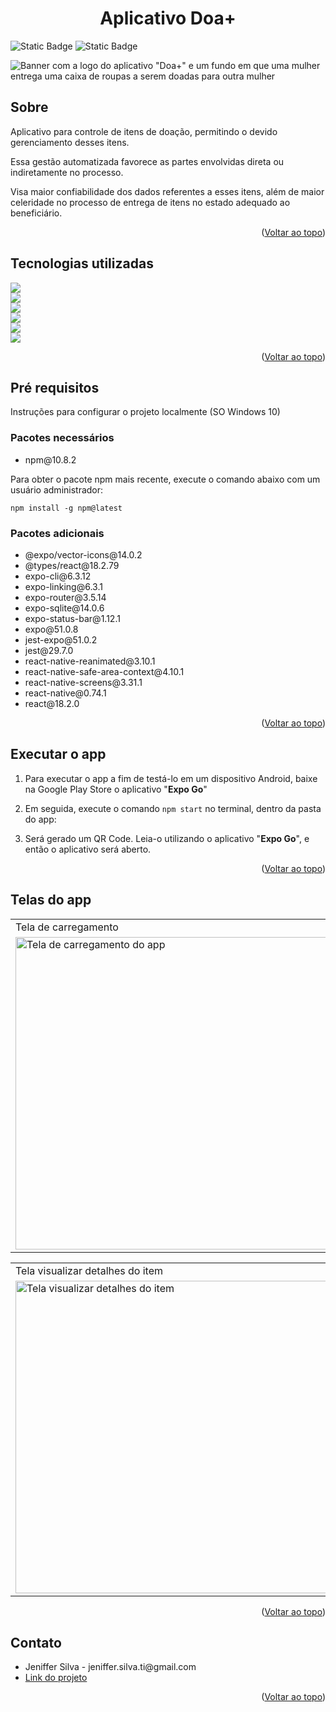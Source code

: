 <!-- link para voltar ao topo da página -->
<div>
  <a id="voltar-topo"></a>
</div>

<!-- CABEÇALHO -->
<div> 
  <h1 align= "center">Aplicativo Doa+</h1>
</div>

![Static Badge](https://img.shields.io/badge/vers%C3%A3o-1.0.0-brightgreen?style=flat-square)
![Static Badge](https://img.shields.io/badge/lan%C3%A7amento-nov.%2024-brightgreen?style=flat-square)

![Banner com a logo do aplicativo "Doa+" e um fundo em que uma mulher entrega uma caixa de roupas a serem doadas para outra mulher](https://github.com/user-attachments/assets/22aa60aa-1980-437c-98c6-5ad287b44b51)

<!-- DESCRIÇÃO -->
<h2>Sobre</h2>
  <p>Aplicativo para controle de itens de doação, permitindo o devido gerenciamento desses itens.</p>
  
  <p>Essa gestão automatizada favorece as partes envolvidas direta ou indiretamente no processo.</p>

  <p>Visa maior confiabilidade dos dados referentes a esses itens, além de maior celeridade no processo de entrega de itens no estado adequado ao beneficiário.</p>
  
  <p align="right">(<a href="#voltar-topo">Voltar ao topo</a>)</p>

<!-- CONSTRUÇÃO -->
<h2>Tecnologias utilizadas</h2>
<div>
  <img src="https://img.shields.io/badge/Expo-grey?style=for-the-badge&logo=expo"
</div>
<div>
    <img src="https://img.shields.io/badge/React%20Native-grey?style=for-the-badge&logo=react" />
</div>
<div>
    <img src="https://img.shields.io/badge/TypeScript-grey?style=for-the-badge&logo=typescript" />
</div>
<div>
    <img src="https://img.shields.io/badge/Javascript-grey?style=for-the-badge&logo=javascript" />
</div>
<div>
    <img src="https://img.shields.io/badge/JSON-grey?style=for-the-badge&logo=json" />
</div>
<div>
  <img src="https://img.shields.io/badge/SQLite-grey?style=for-the-badge&logo=sqlite" />
</div>
  <p align="right">(<a href="#voltar-topo">Voltar ao topo</a>)</p>

<!-- PRÉ REQUISITOS -->
<div>
  <h2>Pré requisitos</h2>
    <p>Instruções para configurar o projeto localmente (SO Windows 10)</p>
    <h3>Pacotes necessários</h3>
    <ul>
        <li>npm@10.8.2</li>
    </ul> 
</div>
<div>
    <p>Para obter o pacote npm mais recente, execute o comando abaixo com um usuário administrador:</p>
    <code>npm install -g npm@latest</code>
</div>
  <div>
    <h3>Pacotes adicionais</h3>
    <ul>
        <li>@expo/vector-icons@14.0.2</li>
        <li>@types/react@18.2.79</li>
        <li>expo-cli@6.3.12</li>
        <li>expo-linking@6.3.1</li>
        <li>expo-router@3.5.14</li>
        <li>expo-sqlite@14.0.6</li>
        <li>expo-status-bar@1.12.1</li>
        <li>expo@51.0.8</li>
        <li>jest-expo@51.0.2</li>
        <li>jest@29.7.0</li>
        <li>react-native-reanimated@3.10.1</li>
        <li>react-native-safe-area-context@4.10.1</li>
        <li>react-native-screens@3.31.1</li>
        <li>react-native@0.74.1</li>
        <li>react@18.2.0</li>
    </ul>
    <p align="right">(<a href="#voltar-topo">Voltar ao topo</a>)</p>
  </div>
  
<!-- EXECUTAR O APP -->
<div>
  <h2>Executar o app</h2>
  <ol>
    <li><p>Para executar o app a fim de testá-lo em um dispositivo Android, baixe na Google Play Store o aplicativo "<b>Expo Go</b>"</p></li>
    <li><p>Em seguida, execute o comando <code>npm start</code> no terminal, dentro da pasta do app:</p></li>
    <li><p>Será gerado um QR Code. Leia-o utilizando o aplicativo "<b>Expo Go</b>", e então o aplicativo será aberto.</p></li>
  </ol>
</div>
  <p align="right">(<a href="#voltar-topo">Voltar ao topo</a>)</p>

<!-- TELAS -->
<div>
  <h2>Telas do app</h2>
</div>
<div>
  <table>
    <tr>
      <td>Tela de carregamento</td>
      <td>Tela inicial</td>
      <td>Tela item cadastrado</td>
    </tr>
    <tr>
      <td><img src="https://github.com/user-attachments/assets/17363a29-a18b-464c-be09-ee8d37f60090" alt="Tela de carregamento do app" width="auto" height="500" /></td>
      <td><img src="https://github.com/user-attachments/assets/529a7077-10a4-43d7-9c8e-1a3b5ccec1b2" alt="Tela inicial do app" width="auto" height="500" /></td>
      <td><img src="https://github.com/user-attachments/assets/26daff4c-e3c1-407d-8f3d-5588abcf88d0" alt="Tela item cadastrado com sucesso" width="auto" height="500" /></td>
    </tr>
  </table>
</div>

<div>
  <table>
    <tr>
      <td>Tela visualizar detalhes do item</td>
      <td>Tela item editado com sucesso</td>
      <td>Tela item excluído com sucesso</td>
    </tr>
    <tr>
      <td><img src="https://github.com/user-attachments/assets/43f387e8-e5c8-4ae6-bab2-e2b5439800dd" alt="Tela visualizar detalhes do item" width="auto" height="500" /></td>
      <td><img src="https://github.com/user-attachments/assets/12de84ee-141d-45e9-aa58-413755cb168b" alt="Tela item editado com sucesso" width="auto" height="500" /></td>
      <td><img src="https://github.com/user-attachments/assets/e02bd2b7-68d1-4285-8032-3dab02aa7de6" alt="Tela item excluído com sucesso" width="auto" height="500" /></td>
    </tr>
  </table>
  <p align="right">(<a href="#voltar-topo">Voltar ao topo</a>)</p>
</div>

<!-- CONTATO -->
<div>
  <h2>Contato</h2>
  <ul>
    <li>Jeniffer Silva - jeniffer.silva.ti@gmail.com</li>
    <li><a href="https://github.com/Jeniffer-Silva/app_doacao">Link do projeto</a></li>
  </ul>
  <p align="right">(<a href="#voltar-topo">Voltar ao topo</a>)</p>
</div>



